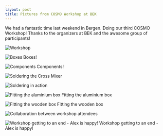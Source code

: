 ```yaml
---
layout: post
title: Pictures from COSMO Workshop at BEK 
---
```

We had a fantastic time last weekend in Bergen. Doing our third COSMO Workshop! Thanks to the organizers at BEK and the awesome group of participants!

![Workshop](/images/news/Bergen_Workshop_2016.jpg)

![Boxes](/images/WorkshopBergen2016/Boxes.jpg)
Boxes!

![Components](/images/WorkshopBergen2016/Components.jpg)
Components!

![Soldering the Cross Mixer](/images/WorkshopBergen2016/CrossMixerFixing.jpg)

![Soldering in action](/images/WorkshopBergen2016/ActionSoldering.jpg)

![Fitting the aluminium box](/images/WorkshopBergen2016/FittingAluBox.jpg)
Fitting the aluminium box

![Fitting the wooden box](/images/WorkshopBergen2016/FittingWoodenBox.jpg)
Fitting the wooden box

![Collaboration between workshop attendees](/images/WorkshopBergen2016/Discussion.jpg)

![Workshop getting to an end - Alex is happy!](/images/WorkshopBergen2016/HappyAlex.jpg)
Workshop getting to an end - Alex is happy!